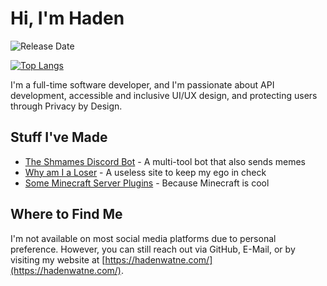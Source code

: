 # Hi, I'm Haden
![Release Date](https://img.shields.io/badge/Release%20date-Nov%201997-success)

[![Top Langs](https://github-readme-stats.vercel.app/api/top-langs/?username=Cynicalvoe&theme=graywhite&layout=compact)](https://github.com/anuraghazra/github-readme-stats)

I'm a full-time software developer, and I'm passionate about API development, accessible and inclusive UI/UX design, and protecting users through Privacy by Design.

## Stuff I've Made
- [The Shmames Discord Bot](https://discord.com/api/oauth2/authorize?client_id=377639048573091860&permissions=70642752&redirect_uri=https%3A%2F%2Fdiscordapp.com%2Fapi%2Foauth2%2Fauthorize&scope=bot) - A multi-tool bot that also sends memes
- [Why am I a Loser](https://github.com/Cynicalvoe/WhyAmIALoser) - A useless site to keep my ego in check
- [Some Minecraft Server Plugins](https://gitlab.com/cynic-s-server-plugins) - Because Minecraft is cool

## Where to Find Me
I'm not available on most social media platforms due to personal preference. However, you can still reach out via GitHub, E-Mail, or by visiting my website at [https://hadenwatne.com/](https://hadenwatne.com/).
